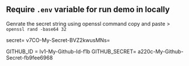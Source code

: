 ## Require `.env` variable for run demo in locally

Genrate the secret string using openssl command copy and paste >  
` openssl rand -base64 32 `

secret= v7CO-My-Secret-BVZ2kwusMNs=

GITHUB_ID = Iv1-My-Github-Id-f1b
GITHUB_SECRET= a220c-My-Github-Secret-fb9fee6968